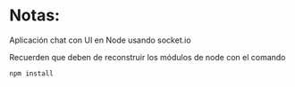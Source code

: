 # Notas:

Aplicación chat con UI en Node usando socket.io

Recuerden que deben de reconstruir los módulos de node con el comando

```
npm install
```